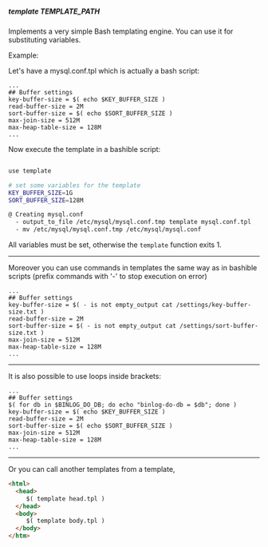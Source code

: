 ##### template TEMPLATE_PATH

Implements a very simple Bash templating engine. You can use it for substituting variables.

Example:

Let's have a mysql.conf.tpl which is actually a bash script:

```
...
## Buffer settings
key-buffer-size = $( echo $KEY_BUFFER_SIZE )
read-buffer-size = 2M
sort-buffer-size = $( echo $SORT_BUFFER_SIZE )
max-join-size = 512M
max-heap-table-size = 128M
...
```

Now execute the template in a bashible script:

```bash

use template

# set some variables for the template
KEY_BUFFER_SIZE=1G
SORT_BUFFER_SIZE=128M

@ Creating mysql.conf
  - output_to_file /etc/mysql/mysql.conf.tmp template mysql.conf.tpl
  - mv /etc/mysql/mysql.conf.tmp /etc/mysql/mysql.conf
```

All variables must be set, otherwise the `template` function exits 1.

---

Moreover you can use commands in templates the same way as in bashible scripts
(prefix commands with '-' to stop execution on error)

```
...
## Buffer settings
key-buffer-size = $( - is not empty_output cat /settings/key-buffer-size.txt )
read-buffer-size = 2M
sort-buffer-size = $( - is not empty_output cat /settings/sort-buffer-size.txt )
max-join-size = 512M
max-heap-table-size = 128M
...
```

---

It is also possible to use loops inside brackets:

```
...
## Buffer settings
$( for db in $BINLOG_DO_DB; do echo "binlog-do-db = $db"; done )
key-buffer-size = $( echo $KEY_BUFFER_SIZE )
read-buffer-size = 2M
sort-buffer-size = $( echo $SORT_BUFFER_SIZE )
max-join-size = 512M
max-heap-table-size = 128M
...
```

---

Or you can call another templates from a template,

```html
<html>
  <head>
     $( template head.tpl )
  </head>
  <body>
     $( template body.tpl )
  </body>
</htm>
```

